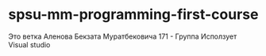 # spsu-mm-programming-first-course
Это ветка Аленова Бекзата Муратбековича
171 - Группа
Исползует Visual studio 
